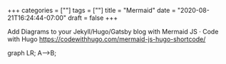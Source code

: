 +++
categories = [""]
tags = [""]
title = "Mermaid"
date = "2020-08-21T16:24:44-07:00"
draft = false
+++

Add Diagrams to your Jekyll/Hugo/Gatsby blog with Mermaid JS · Code with Hugo
https://codewithhugo.com/mermaid-js-hugo-shortcode/

<div class="mermaid">
graph LR;
  A-->B;
</div>
<script async src="https://unpkg.com/mermaid@8.2.3/dist/mermaid.min.js"></script>
